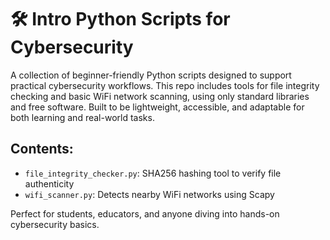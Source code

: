 # 🛠️ Intro Python Scripts for Cybersecurity

A collection of beginner-friendly Python scripts designed to support practical cybersecurity workflows. This repo includes tools for file integrity checking and basic WiFi network scanning, using only standard libraries and free software. Built to be lightweight, accessible, and adaptable for both learning and real-world tasks.

## Contents:
- `file_integrity_checker.py`: SHA256 hashing tool to verify file authenticity
- `wifi_scanner.py`: Detects nearby WiFi networks using Scapy

Perfect for students, educators, and anyone diving into hands-on cybersecurity basics.
